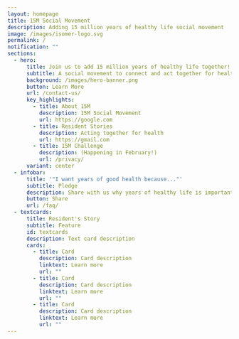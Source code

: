 ```yaml
---
layout: homepage
title: 15M Social Movement
description: Adding 15 million years of healthy life social movement
image: /images/isomer-logo.svg
permalink: /
notification: ""
sections:
  - hero:
      title: Join us to add 15 million years of healthy life together!
      subtitle: A social movement to connect and act together for health
      background: /images/hero-banner.png
      button: Learn More
      url: /contact-us/
      key_highlights:
        - title: About 15M
          description: 15M Social Movement
          url: https://google.com
        - title: Resident Stories
          description: Acting together for health
          url: https://gmail.com
        - title: 15M Challenge
          description: (Happening in February!)
          url: /privacy/
      variant: center
  - infobar:
      title: '"I want years of good health because..."'
      subtitle: Pledge
      description: Share with us why years of healthy life is important to you
      button: Share
      url: /faq/
  - textcards:
      title: Resident's Story
      subtitle: Feature
      id: textcards
      description: Text card description
      cards:
        - title: Card
          description: Card description
          linktext: Learn more
          url: ""
        - title: Card
          description: Card description
          linktext: Learn more
          url: ""
        - title: Card
          description: Card description
          linktext: Learn more
          url: ""
---
```

